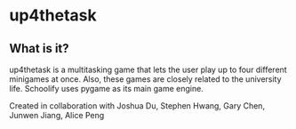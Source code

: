 # up4thetask

## What is it?
up4thetask is a multitasking game that lets the user play up to four different minigames at once. Also, these games are closely related to the university life. Schoolify uses pygame as its main game engine.

Created in collaboration with Joshua Du, Stephen Hwang, Gary Chen, Junwen Jiang, Alice Peng
